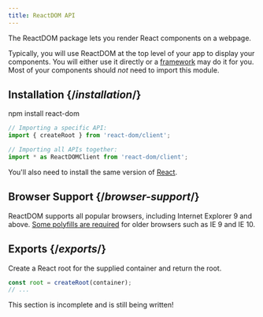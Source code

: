 ```yaml
---
title: ReactDOM API
---
```


<Intro>

The ReactDOM package lets you render React components on a webpage.

</Intro>

Typically, you will use ReactDOM at the top level of your app to display your components. You will either use it directly or a [framework](/learn/start-a-new-react-project#building-with-react-and-a-framework) may do it for you. Most of your components should *not* need to import this module.

## Installation {/*installation*/}

<PackageImport>

<TerminalBlock>

npm install react-dom

</TerminalBlock>

```js
// Importing a specific API:
import { createRoot } from 'react-dom/client';

// Importing all APIs together:
import * as ReactDOMClient from 'react-dom/client';
```

</PackageImport>

You'll also need to install the same version of [React](/apis/).

## Browser Support {/*browser-support*/}

ReactDOM supports all popular browsers, including Internet Explorer 9 and above. [Some polyfills are required](http://todo%20link%20to%20js%20environment%20requirements/) for older browsers such as IE 9 and IE 10.

## Exports {/*exports*/}

<YouWillLearnCard title="createRoot" path="/apis/createroot">

Create a React root for the supplied container and return the root.

```js
const root = createRoot(container);
// ...
```

</YouWillLearnCard>

This section is incomplete and is still being written!
